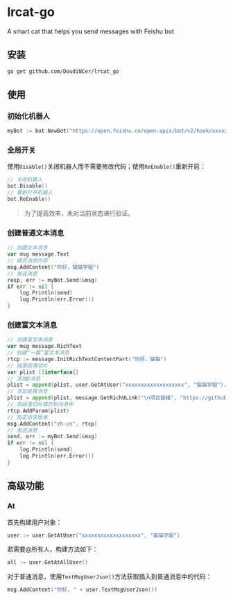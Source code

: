 # lrcat-go
A smart cat that helps you send messages with Feishu bot
## 安装
```bash
go get github.com/DoudiNCer/lrcat_go
```
## 使用
### 初始化机器人
```go
myBot := bot.NewBot("https://open.feishu.cn/open-apis/bot/v2/hook/xxxxxxxx-xxxx-xxxx-xxxx-xxxxxxxxxxxx")
```
### 全局开关
使用`Disable()`关闭机器人而不需要修改代码；使用`ReEnable()`重新开启：
```go
// 关闭机器人
bot.Disable()
// 重新打开机器人
bot.ReEnable()
```
> 为了提高效率，未对当前状态进行验证。
### 创建普通文本消息
```go
// 创建文本消息
var msg message.Text
// 填充消息内容
msg.AddContent("你好，猫猫学姐")
// 发送消息
resp, err := myBot.Send(&msg)
if err != nil {
    log.Println(send)
    log.Println(err.Error())
}
```
### 创建富文本消息
```go
// 创建富文本消息
var msg message.RichText
// 创建“一篇”富文本消息
rtcp := message.InitRichTextContentPart("你好，猫猫")
// 段落段落切片
var plist []interface{}
// 添加@消息
plist = append(plist, user.GetAtUser("xxxxxxxxxxxxxxxxxxx", "猫猫学姐").RichTextMsgUserObject())
// 添加链接消息
plist = append(plist, message.GetRichULink("\n项目链接", "https://github.com/DoudiNCer/lrcat-go"))
// 将段落切片填充到消息中
rtcp.AddParam(plist)
// 指定语言版本
msg.AddContent("zh-cn", rtcp)
// 发送消息
send, err := myBot.Send(&msg)
if err != nil {
    log.Println(send)
    log.Println(err.Error())
}
```
## 高级功能
### At
首先构建用户对象：
```go
user := user.GetAtUser("xxxxxxxxxxxxxxxxxxx", "猫猫学姐")
```
若需要@所有人，构建方法如下：
```go
all := user.GetAtAllUser()
```
对于普通消息，使用`TextMsgUserJson()`方法获取插入到普通消息中的代码：
```go
msg.AddContent("你好, " + user.TextMsgUserJson())
```